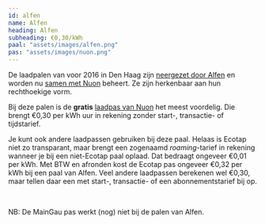 ```yaml
---
id: alfen
name: Alfen
heading: Alfen
subheading: €0,30/kWh
paal: "assets/images/alfen.png"
pas: "assets/images/nuon.png"
---
```


De laadpalen van voor 2016 in Den Haag zijn [neergezet door Alfen](https://alfen.com/nl/nieuws/alfen-wint-opdracht-voor-beheer-en-onderhoud-van-500-laadpalen-den-haag) en worden nu [samen met Nuon](https://www.nuon.com/nieuws/nieuws/2018/windstroom-tanken-alfen-en-nuon-maken-elektrisch-rijden-in-den-haag-groen/) beheert. Ze zijn herkenbaar aan hun rechthoekige vorm.

Bij deze palen is de **gratis** [laadpas van Nuon](https://www.nuon.nl/producten/elektrisch-rijden/formulieren/oplaadpas-bestellen/) het meest voordelig. Die brengt €0,30 per kWh uur in rekening zonder start-, transactie- of tijdstarief.

Je kunt ook andere laadpassen gebruiken bij deze paal. Helaas is Ecotap niet zo transparant, maar brengt een zogenaamd *roaming*-tarief in rekening wanneer je bij een niet-Ecotap paal oplaad. Dat bedraagt ongeveer €0,01 per kWh. Met BTW en afronden kost de Ecotap pas ongeveer €0,32 per kWh bij een paal van Alfen. Veel andere laadpassen berekenen wel €0,30, maar tellen daar een met start-, transactie- of een abonnementstarief bij op.

<br>

NB: De MainGau pas werkt (nog) niet bij de palen van Alfen.

